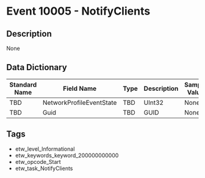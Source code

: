# Event 10005 - NotifyClients

## Description
None

## Data Dictionary
|Standard Name|Field Name|Type|Description|Sample Value|
|---|---|---|---|---|
|TBD|NetworkProfileEventState|TBD|UInt32|None|None|
|TBD|Guid|TBD|GUID|None|None|

## Tags
* etw_level_Informational
* etw_keywords_keyword_200000000000
* etw_opcode_Start
* etw_task_NotifyClients